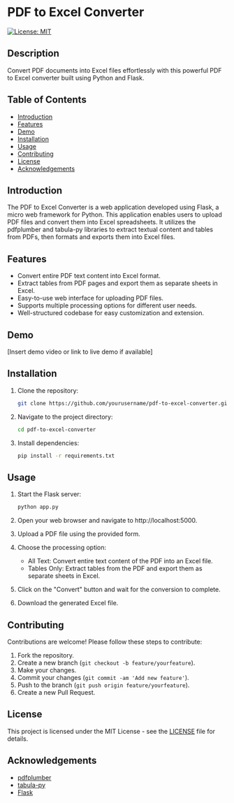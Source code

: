 # PDF to Excel Converter

[![License: MIT](https://img.shields.io/badge/License-MIT-yellow.svg)](https://opensource.org/licenses/MIT)

## Description

Convert PDF documents into Excel files effortlessly with this powerful PDF to Excel converter built using Python and Flask.

## Table of Contents

- [Introduction](#introduction)
- [Features](#features)
- [Demo](#demo)
- [Installation](#installation)
- [Usage](#usage)
- [Contributing](#contributing)
- [License](#license)
- [Acknowledgements](#acknowledgements)

## Introduction

The PDF to Excel Converter is a web application developed using Flask, a micro web framework for Python. This application enables users to upload PDF files and convert them into Excel spreadsheets. It utilizes the pdfplumber and tabula-py libraries to extract textual content and tables from PDFs, then formats and exports them into Excel files.

## Features

- Convert entire PDF text content into Excel format.
- Extract tables from PDF pages and export them as separate sheets in Excel.
- Easy-to-use web interface for uploading PDF files.
- Supports multiple processing options for different user needs.
- Well-structured codebase for easy customization and extension.

## Demo

[Insert demo video or link to live demo if available]

## Installation

1. Clone the repository:

    ```bash
    git clone https://github.com/yourusername/pdf-to-excel-converter.git
    ```

2. Navigate to the project directory:

    ```bash
    cd pdf-to-excel-converter
    ```

3. Install dependencies:

    ```bash
    pip install -r requirements.txt
    ```

## Usage

1. Start the Flask server:

    ```bash
    python app.py
    ```

2. Open your web browser and navigate to http://localhost:5000.

3. Upload a PDF file using the provided form.

4. Choose the processing option:
    - All Text: Convert entire text content of the PDF into an Excel file.
    - Tables Only: Extract tables from the PDF and export them as separate sheets in Excel.

5. Click on the "Convert" button and wait for the conversion to complete.

6. Download the generated Excel file.

## Contributing

Contributions are welcome! Please follow these steps to contribute:

1. Fork the repository.
2. Create a new branch (`git checkout -b feature/yourfeature`).
3. Make your changes.
4. Commit your changes (`git commit -am 'Add new feature'`).
5. Push to the branch (`git push origin feature/yourfeature`).
6. Create a new Pull Request.

## License

This project is licensed under the MIT License - see the [LICENSE](LICENSE) file for details.

## Acknowledgements

- [pdfplumber](https://github.com/jsvine/pdfplumber)
- [tabula-py](https://github.com/chezou/tabula-py)
- [Flask](https://flask.palletsprojects.com/)


